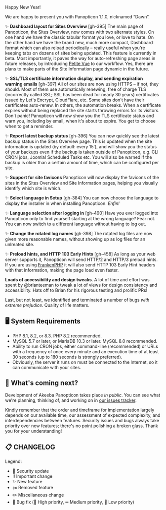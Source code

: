Happy New Year!

We are happy to present you with Panopticon 1.1.0, nicknamed “Dawn”. 

✨ **Dashboard layout for Sites Overview** [gh-395] The main page of Panopticon, the Sites Overview, now comes with two alternate styles. On one hand we have the classic tabular format you love, or love to hate. On the other hand we have the brand new, much more compact, Dashboard format which can also reload periodically – really useful when you're keeping tabs on dozens of sites being updated. This feature is currently in beta. Most importantly, it paves the way for auto-refreshing page areas in future releases, by introducing [Petite Vue](https://github.com/vuejs/petite-vue) to our workflow. Yes, there are plans to make parts of the Site Information page dynamic in the future.

✨ **SSL/TLS certificate information display, and sending expiration warning emails** [gh-397] All of our sites are now using HTTPS – if not, they should. Most of them use automatically renewing, free of charge TLS (incorrectly called SSL; SSL has been dead for nearly 30 years) certificates issued by Let's Encrypt, CloudFlare, etc. Some sites don't have their certificates auto-renew. In others, the automation breaks. When a certificate expires without being replaced the site starts throwing errors for its visitors. Don't panic! Panopticon will now show you the TLS certificate status and warn you, including by email, when it's about to expire. You get to choose when to get a reminder.

✨ **Report latest backup status** [gh-396] You can now quickly see the latest backup status in the Sites Overview page. This is updated when the site information is updated (by default: every 15'), and will show you the status of your backups even if the backup is taken outside of Panopticon, e.g. CLI CRON jobs, Joomla! Scheduled Tasks etc. You will also be warned if the backup is older than a certain amount of time, which can be configured per site.

✨ **Support for site favicons** Panopticon will now display the favicons of the sites in the Sites Overview and Site Information pages, helping you visually identify which site is which.

✨ **Select language in Setup** [gh-384] You can now choose the language to display the installer in when installing Panopticon. _Enfin!_

✨ **Language selection after logging in** [gh-490] Have you ever logged into Panopticon only to find yourself starting at the wrong language? Fear not. You can now switch to a different language without having to log out.

✨ **Change the rotated log names** [gh-398] The rotated log files are now given more reasonable names, without showing up as log files for an unlreated site.

✨ **Preload hints, and HTTP 103 Early Hints** [gh-458] As long as your web server supports it, Panopticon will send HTTP/2 and HTTP/3 preload hints. If you are using [FrankenPHP](https://frankenphp.dev/) it will also send HTTP 103 Early Hint headers with that information, making the page load even faster.

**Loads of accessibility and design tweaks**. A lot of time and effort was spent by @brianteeman to tweak a lot of views for design consistency and accessibility. Hats off to Brian for his rigorous testing and prolific PRs!

Last, but not least, we identified and terminated a number of bugs _with extreme prejudice_. Quality of life matters.

## 🖥️ System Requirements

* PHP 8.1, 8.2, or 8.3. PHP 8.2 recommended.
* MySQL 5.7 or later, or MariaDB 10.3 or later. MySQL 8.0 recommended.
* Ability to run CRON jobs, either command-line (recommended) or URLs with a frequency of once every minute and an
  execution time of at least 30 seconds (up to 180 seconds is strongly preferred).
* Obviously, the server it runs on must be connected to the Internet, so it can communicate with your sites.

## 🔮 What's coming next?

Development of Akeeba Panopticon takes place _in public_. You can see what we're planning, thinking of, and working on in [our issues tracker](https://github.com/akeeba/panopticon/issues).

Kindly remember that the order and timeframe for implementation largely depends on our available time, our assessment of expected complexity, and interdependencies between features. Security issues and bugs always take priority over new features; there's no point polishing a broken glass. Thank you for your understanding!

## 📋 CHANGELOG

[//]: # (TODO)

Legend:

* 🚨 Security update
* ‼️ Important change
* ✨ New feature
* ✂️ Removed feature
* ✏️ Miscellaneous change
* 🐞 Bug fix (🔺 High priority, ➖ Medium priority, 🔻 Low priority)
